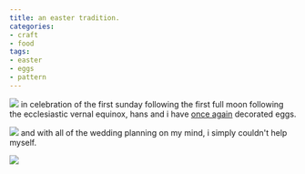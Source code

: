 ```yaml
---
title: an easter tradition.
categories:
- craft
- food
tags:
- easter
- eggs
- pattern
---
```


![](http://www.shannonethomas.com/words/blog/old-uploads/2009/04/eggs1.jpg)
in celebration of the first sunday following the first full moon following the ecclesiastic vernal equinox, hans and i have [once again](http://www.shannonethomas.com/words/2008/03/23/colour-and-pattern-and-eggs.html) decorated eggs.

![](http://www.shannonethomas.com/words/blog/old-uploads/2009/04/eggs2.jpg)
and with all of the wedding planning on my mind, i simply couldn't help myself.

![](http://www.shannonethomas.com/words/blog/old-uploads/2009/04/eggs3.jpg)
